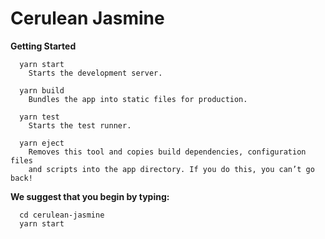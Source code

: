 # Cerulean Jasmine

**Getting Started**

```
  yarn start
    Starts the development server.

  yarn build
    Bundles the app into static files for production.

  yarn test
    Starts the test runner.

  yarn eject
    Removes this tool and copies build dependencies, configuration files
    and scripts into the app directory. If you do this, you can’t go back!
```

**We suggest that you begin by typing:**

```
  cd cerulean-jasmine
  yarn start
```
